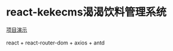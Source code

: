 # react-kekecms渴渴饮料管理系统
[项目演示](https://m-m-monica.github.io/2020/06/25/react-kekecms/)<br><br>
react + react-router-dom + axios + antd
